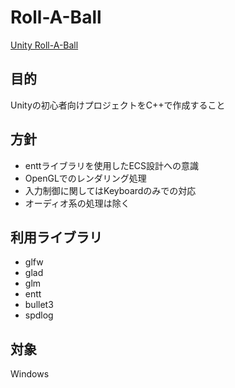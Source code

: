 # Roll-A-Ball
[Unity Roll-A-Ball](https://learn.unity.com/project/roll-a-ball-jp?language=ja)

## 目的
Unityの初心者向けプロジェクトをC++で作成すること

## 方針
- enttライブラリを使用したECS設計への意識
- OpenGLでのレンダリング処理
- 入力制御に関してはKeyboardのみでの対応
- オーディオ系の処理は除く

## 利用ライブラリ
- glfw
- glad
- glm
- entt
- bullet3
- spdlog

## 対象
Windows